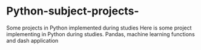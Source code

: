 # Python-subject-projects-
Some projects in Python implemented during studies
Here is some project implementing in Python during studies. Pandas, machine learning functions and dash application
